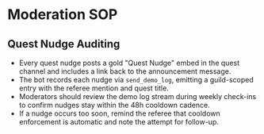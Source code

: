 # Moderation SOP

## Quest Nudge Auditing

- Every quest nudge posts a gold "Quest Nudge" embed in the quest channel and includes a link back to the announcement message.
- The bot records each nudge via `send_demo_log`, emitting a guild-scoped entry with the referee mention and quest title.
- Moderators should review the demo log stream during weekly check-ins to confirm nudges stay within the 48h cooldown cadence.
- If a nudge occurs too soon, remind the referee that cooldown enforcement is automatic and note the attempt for follow-up.
